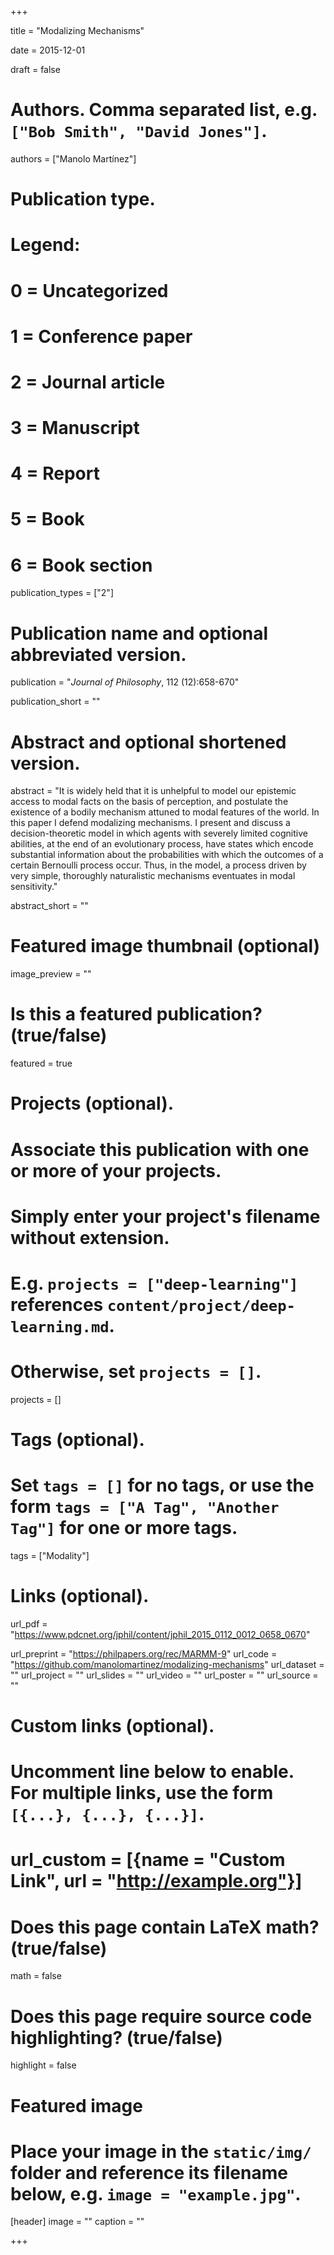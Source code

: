 +++ 

title = "Modalizing Mechanisms" 

date = 2015-12-01

draft = false

# Authors. Comma separated list, e.g. `["Bob Smith", "David Jones"]`. 

authors = ["Manolo Martínez"]

# Publication type.
# Legend:
# 0 = Uncategorized
# 1 = Conference paper
# 2 = Journal article
# 3 = Manuscript
# 4 = Report
# 5 = Book
# 6 = Book section
publication_types = ["2"]

# Publication name and optional abbreviated version. 

publication = "*Journal of Philosophy*, 112 (12):658-670" 

publication_short = ""

# Abstract and optional shortened version.

abstract = "It is widely held that it is unhelpful to model our epistemic access to modal facts on the basis of perception, and postulate the existence of a bodily mechanism attuned to modal features of the world. In this paper I defend modalizing mechanisms. I present and discuss a decision-theoretic model in which agents with severely limited cognitive abilities, at the end of an evolutionary process, have states which encode substantial information about the probabilities with which the outcomes of a certain Bernoulli process occur. Thus, in the model, a process driven by very simple, thoroughly naturalistic mechanisms eventuates in modal sensitivity."

abstract_short = ""

# Featured image thumbnail (optional)
image_preview = ""

# Is this a featured publication? (true/false) 

featured = true

# Projects (optional).
#   Associate this publication with one or more of your projects.
#   Simply enter your project's filename without extension.
#   E.g. `projects = ["deep-learning"]` references `content/project/deep-learning.md`.
#   Otherwise, set `projects = []`.
projects = []

# Tags (optional).
#   Set `tags = []` for no tags, or use the form `tags = ["A Tag", "Another Tag"]` for one or more tags. 

tags = ["Modality"]

# Links (optional). 

url_pdf = "https://www.pdcnet.org/jphil/content/jphil_2015_0112_0012_0658_0670" 

url_preprint = "https://philpapers.org/rec/MARMM-9" 
url_code = "https://github.com/manolomartinez/modalizing-mechanisms"
url_dataset = "" 
url_project = "" 
url_slides = "" 
url_video = "" 
url_poster = "" 
url_source = ""

# Custom links (optional).
#   Uncomment line below to enable. For multiple links, use the form `[{...}, {...}, {...}]`.
# url_custom = [{name = "Custom Link", url = "http://example.org"}]

# Does this page contain LaTeX math? (true/false) 
math = false

# Does this page require source code highlighting? (true/false) 
highlight = false

# Featured image
# Place your image in the `static/img/` folder and reference its filename below, e.g. `image = "example.jpg"`.
[header]
image = ""
caption = ""

+++

